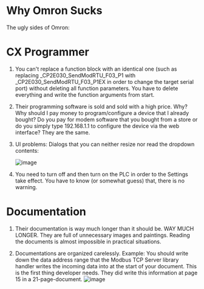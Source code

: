 # Why Omron Sucks
The ugly sides of Omron:

# CX Programmer

1. You can't replace a function block with an identical one (such as replacing _CP2E030_SendModRTU_F03_P1 with _CP2E030_SendModRTU_F03_P1EX in order to change the target serial port) without deleting all function parameters. You have to delete everything and write the function arguments from start. 

2. Their programming software is sold and sold with a high price. Why? Why should I pay money to program/configure a device that I already bought? Do you pay for modem software that you bought from a store or do you simply type 192.168.1.1 to configure the device via the web interface? They are the same. 

3. UI problems: Dialogs that you can neither resize nor read the dropdown contents: 

    ![image](https://user-images.githubusercontent.com/6639874/181508557-e8fdd219-6d88-40c1-b01d-18d6aa9b7c3f.png)

4. You need to turn off and then turn on the PLC in order to the Settings take effect. You have to know (or somewhat guess) that, there is no warning. 


# Documentation

1. Their documentation is way much longer than it should be. WAY MUCH LONGER. They are full of unnecessary images and paintings. Reading the documents is almost impossible in practical situations.

2. Documentations are organized carelessly. Example: You should write down the data address range that the Modbus TCP Server library handler writes the incoming data into at the start of your document. This is the first thing developer needs. They did write this information at page 15 in a 21-page-document. 
![image](https://user-images.githubusercontent.com/6639874/181598207-a0306175-6378-4914-8ae7-ba5013faf430.png)

